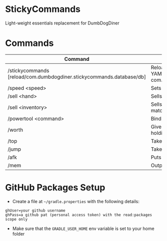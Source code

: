 # StickyCommands
Light-weight essentials replacement for DumbDogDiner

# Commands
| Command | Description | Permission |
| --- | --- | --- |
| /stickycommands [reload/com.dumbdogdiner.stickycommands.database/db] | Reloads the configuration and messages YAML file, or reconnects the com.dumbdogdiner.stickycommands.database | stickycommands.reload |
| /speed \<speed> | Sets your flying or walking speed | stickycommands.speed |
| /sell \<hand> | Sells the stack of items in your hand | stickycommands.sell.hand |
| /sell \<inventory> | Sells all of the items in your inventory that match the one you're holding | stickycommands.sell.inventory |
| /powertool \<command>| Bind a command to an item! | stickycommands.powertool |
| /worth | Gives the worth of the item that your're holding | stickycommands.worth |
| /top | Takes you to the top! | stickycommands.top |
| /jump | Takes you to the block that you're lookint at | stickycommands.jump |
| /afk | Puts you in AFK mode | stickycommands.afk |
| /mem | Outputs server performance statistics | stickycommands.memory |

# GitHub Packages Setup

- Create a file at `~/gradle.properties` with the following details:

```
ghUser=your github username
ghPass=a github pat (personal access token) with the read:packages scope only
```

- Make sure that the `GRADLE_USER_HOME` env variable is set to your home folder